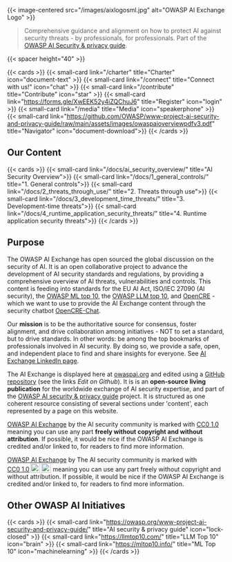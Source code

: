---
---

{{< image-centered src="/images/aixlogosml.jpg" alt="OWASP AI Exchange Logo" >}}

>Comprehensive guidance and alignment on how to protect AI against security threats - by professionals, for professionals. Part of the [OWASP AI Security & privacy guide](https://owasp.org/www-project-ai-security-and-privacy-guide/).

{{< spacer height="40" >}}

{{< cards >}}
    {{< small-card link="/charter" title="Charter" icon="document-text" >}}
    {{< small-card link="/connect" title="Connect with us!" icon="chat" >}}
    {{< small-card link="/contribute" title="Contribute" icon="star" >}}
    {{< small-card link="https://forms.gle/XwEEK52y4iZQChuJ6" title="Register" icon="login" >}}
    {{< small-card link="/media" title="Media" icon="speakerphone" >}}
    {{< small-card link="https://github.com/OWASP/www-project-ai-security-and-privacy-guide/raw/main/assets/images/owaspaioverviewpdfv3.pdf" title="Navigator" icon="document-download">}}
{{< /cards >}}

## Our Content

{{< cards >}}
    {{< small-card link="/docs/ai_security_overview/" title="AI Security Overview">}}
    {{< small-card link="/docs/1_general_controls/" title="1. General controls">}}
    {{< small-card link="/docs/2_threats_through_use/" title="2. Threats through use">}}
    {{< small-card link="/docs/3_development_time_threats/" title="3. Development-time threats">}}
    {{< small-card link="/docs/4_runtime_application_security_threats/" title="4. Runtime application security threats">}}
{{< /cards >}}

## Purpose

The OWASP AI Exchange has open sourced the global discussion on the security of AI. It is an open collaborative project to advance the development of AI security standards and regulations, by providing a comprehensive overview of AI threats, vulnerabilities and controls. This content is feeding into standards for the EU AI Act, ISO/IEC 27090 (AI security), the [OWASP ML top 10](https://mltop10.info/), the [OWASP LLM top 10](https://llmtop10.com/), and [OpenCRE](https://opencre.org) - which we want to use to provide the AI Exchange content through the security chatbot [OpenCRE-Chat](https://opencre.org/chatbot).

Our **mission** is to be the authoritative source for consensus, foster alignment, and drive collaboration among initiatives - NOT to set a standard, but to drive standards. In other words: be among the top bookmarks of professionals involved in AI security. By doing so, we provide a safe, open, and independent place to find and share insights for everyone. See [AI Exchange LinkedIn page](https://www.linkedin.com/company/owasp-ai-exchange/).

The AI Exchange is displayed here at [owaspai.org](https://owaspai.org) and edited using a [GitHub repository](https://github.com/OWASP/www-project-ai-security-and-privacy-guide/tree/main/content/ai_exchange/content) (see the links _Edit on Github_). It is is an **open-source living publication** for the worldwide exchange of AI security expertise, and part of the [OWASP AI security & privacy guide](https://owasp.org/www-project-ai-security-and-privacy-guide/) project. It is structured as one coherent resource consisting of several sections under 'content', each represented by a page on this website.

[OWASP AI Exchange](https://owaspai.org) by the AI security community is marked with [CC0 1.0](http://creativecommons.org/publicdomain/zero/1.0?ref=chooser-v1) meaning you can use any part **freely without copyright and without attribution**. If possible, it would be nice if the OWASP AI Exchange is credited and/or linked to, for readers to find more information.

<p xmlns:cc="http://creativecommons.org/ns#" xmlns:dct="http://purl.org/dc/terms/"><a property="dct:title" rel="cc:attributionURL" href="https://owaspai.org">OWASP AI Exchange</a> by <span property="cc:attributionName">The AI security community</span> is marked with <a href="http://creativecommons.org/publicdomain/zero/1.0?ref=chooser-v1" target="_blank" rel="license noopener noreferrer" style="display:inline-block;">CC0 1.0<img style="height:22px!important;margin-left:3px;vertical-align:text-bottom;" src="https://mirrors.creativecommons.org/presskit/icons/cc.svg?ref=chooser-v1"><img style="height:22px!important;margin-left:3px;vertical-align:text-bottom;" src="https://mirrors.creativecommons.org/presskit/icons/zero.svg?ref=chooser-v1"></a> meaning you can use any part freely without copyright and without attribution. If possible, it would be nice if the OWASP AI Exchange is credited and/or linked to, for readers to find more information.</p>

## Other OWASP AI Initiatives

{{< cards >}}
    {{< small-card link="https://owasp.org/www-project-ai-security-and-privacy-guide/" title="AI security & privacy guide" icon="lock-closed" >}}
    {{< small-card link="https://llmtop10.com/" title="LLM Top 10" icon="brain" >}}
    {{< small-card link="https://mltop10.info/" title="ML Top 10" icon="machinelearning" >}}
{{< /cards >}}
